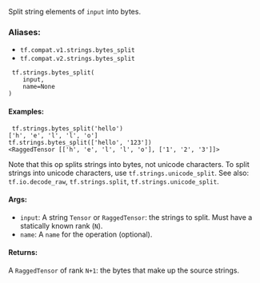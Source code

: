 Split string elements of `input` into bytes.
### Aliases:
- `tf.compat.v1.strings.bytes_split`
- `tf.compat.v2.strings.bytes_split`

```
 tf.strings.bytes_split(
    input,
    name=None
)
```
#### Examples:

```
 tf.strings.bytes_split('hello')
['h', 'e', 'l', 'l', 'o']
tf.strings.bytes_split(['hello', '123'])
<RaggedTensor [['h', 'e', 'l', 'l', 'o'], ['1', '2', '3']]>
```
Note that this op splits strings into bytes, not unicode characters. To split strings into unicode characters, use `tf.strings.unicode_split`.
See also: `tf.io.decode_raw`, `tf.strings.split`, `tf.strings.unicode_split`.
#### Args:
- `input`: A string `Tensor` or `RaggedTensor`: the strings to split. Must have a statically known rank (`N`).
- `name`: A `name` for the operation (optional).
#### Returns:
A `RaggedTensor` of rank `N+1`: the bytes that make up the source strings.
